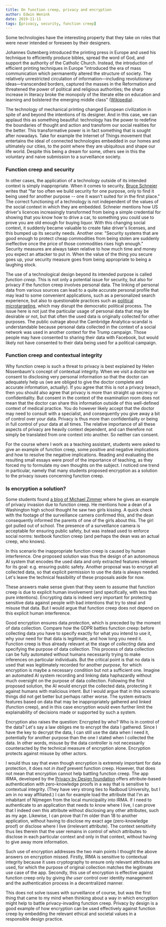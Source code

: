 ```yaml
---
title: On function creep, privacy and encryption
author: Edwin Wenink
date: 2019-11-11
tags: [privacy, security, function creep]
---
```


Some technologies have the interesting property that they take on roles that were never intended or foreseen by their designers.

Johannes Gutenberg introduced the printing press in Europe and used his technique to efficiently produce bibles, spread the word of God, and support the authority of the Catholic Church. 
Instead, the introduction of efficient printing techniques in Europe 
"introduced the era of mass communication which permanently altered the structure of society. The relatively unrestricted circulation of information—including revolutionary ideas—transcended borders, captured the masses in the Reformation and threatened the power of political and religious authorities; the sharp increase in literacy broke the monopoly of the literate elite on education and learning and bolstered the emerging middle class" ([Wikipedia](https://en.wikipedia.org/wiki/Johannes_Gutenberg)). 

The technology of mechanical printing changed European civilization in spite of and beyond the intentions of its designer. 
And in this case, we can applaud this as something beautiful: technology has the power to redefine the boundaries of thought and action and transform our social realities for the better.
This transformative power is in fact something that is sought after nowadays.
Take for example the Internet of Things movement that entertains the ideal of connected technologies embedded in our homes and ultimately our cities, to the point where they are ubiquitous and shape our life world.
Despite this being a dream for some, others see in this the voluntary and naive submission to a surveillance society. 

### Function creep and security

In other cases, the application of a technology outside of its intended context is simply inappropriate.
When it comes to security, [Bruce Schneier](https://www.schneier.com/essays/archives/2010/01/security_and_functio.html) writes that "far too often we build security for one purpose, only to find it being used for another purpose -- one it wasn't suited for in the first place." 
The correct functioning of a technology is not independent of the values of the social context in which they are embedded.
Schneier mentions how US driver's licences increasingly transformed from being a simple credential for showing that you know how to drive a car, to something you could use to prove you are old enough for buying liquor.
With this changing social context, it suddenly became valuable to create fake driver's licenses, and this bumped up its security needs.
Another one: "Security systems that are good enough to protect cheap commodities from being stolen are suddenly ineffective once the price of those commodities rises high enough."
Security measures are always taken relative to how much time and money you expect an attacker to put in. 
When the value of the thing you secure goes up, your security measure goes from being appropriate to being a laughing stock.

The use of a technological design beyond its intended purpose is called *function creep*.
This is not only a potential issue for security, but also for privacy if the function creep involves personal data.
The linking of personal data from various sources can lead to a quite accurate personal profile that may lead to some convenient applications, such as a personalized search experience, but also to questionable practices such as [political microtargeting](https://www.utrechtlawreview.org/articles/abstract/10.18352/ulr.420/), which may disrupt the democratic political process.
The issue here is not just the particular usage of personal data that may be desirable or not, but that often the used data is originally collected for other purposes.
The public outrage about the Cambridge Analytica-scandal is understandable because personal data collected in the context of a social network was used in another context for the Trump campaign. 
Those people may have consented to sharing their data with Facebook, but would likely not have consented to their data being used for a political campaign.

### Function creep and contextual integrity

Why function creep is such a threat to privacy is best explained by Helen Nissenbaum's concept of contextual integrity. 
When we visit a doctor we consent to disclosing very personal information so that the doctor can adequately help us (we are obliged to give the doctor complete and accurate information, actually).
If you agree that this is not a privacy breach, then you should also agree that privacy is more than straight up secrecy or confidentiality.
But consent in the context of the examination room does not mean that the doctor can share this information outside of this well-defined context of medical practice.
You do however likely accept that the doctor may need to consult with a specialist, and consequently you give away a bit of control over your data.
Privacy is thus more than confidentiality or being in full control of your data at all times.
The relative importance of all these aspects of privacy are heavily context dependent, and can therefore not simply be translated from one context into another. 
So neither can consent.

For the course where I work as a teaching assistant, students were asked to give an example of function creep, some positive and negative implications and how to resolve the negative implications.
Reading and evaluating the resulting small essays were proof of the importance of teaching, as they forced my to formulate my own thoughts on the subject.
I noticed one trend in particular, namely that many students proposed encryption as a solution to the privacy issues concerning function creep.

### Is encryption a solution?

Some students found [a blog of Michael Zimmer](https://www.michaelzimmer.org/2007/06/30/function-creep-101-surveillance-cameras-and-social-norms/) where he gives an example of privacy invasion due to function creep.
He mentions how a dean of a Washington high school thought he saw two girls kissing. 
A quick check with the footage of the surveillance camera confirmed this, and the dean consequently informed the parents of one of the girls about this.
The girl got pulled out of school. 
The presence of a surveillance camera is acceptable for ensuring public safety, but was instead used to enforce social norms: textbook function creep (and perhaps the dean was an actual creep, who knows).

In this scenario the inappropriate function creep is caused by human interference. 
One proposed solution was thus the design of an autonomous AI system that encodes the used data and only extracted features relevant for its goal: e.g. ensuring public safety.
Another proposal was to encrypt all collected data, so that explicit permission to use the data is always needed. 
Let's leave the technical feasibility of these proposals aside for now.

These answers make sense given that they seem to assume that function creep is due to explicit human involvement (and specifically, with less than pure intentions).
Encrypting data is indeed very important for protecting sensitive data against people with bad intentions that try to steal and misuse that data. 
But I would argue that function creep does not depend on this explicit human interference. 

Good encryption ensures data *protection*, which is preceded by the moment of data collection.
Compare how the GDPR battles function creep: before collecting data you have to specify exactly for what you intend to use it, why your need for that data is legitimate, and how long you need it. 
Function creep is thus already relevant at the stage of *collecting* data and specifying the purpose of data collection.
This process of data collection can be fully automated without humans necessarily trying to make inferences on particular individuals. 
But the critical point is that no data is used that was legitimately recorded for another *purpose*, for which encryption is maybe a necessary condition but not a sufficient one.
Imagine an automated AI system recording and linking data haphazardly without much oversight on the purpose of data collection.
Following the first proposed solution, the AI would encrypt the collected data, protecting it against humans with malicious intent. 
But I would argue that in this scenario things did not get better but perhaps rather worse. 
The system extracts features based on data that may be inappropriately gathered and linked (function creep), and in this case encryption would even further limit the explainability of decisions made or supported by such a system.

Encryption also raises the question: Encrypted by who? Who is in control of the data?
Let's say a law obliges me to encrypt the data I gathered. 
Since I have the key to decrypt the data, I can still use the data when I need it, potentially for another purpose than the one I stated when I collected the data. 
In other words, misuse by the data controller is not necessarily counteracted by the technical measure of encryption alone.
Encryption protects against misuse by other actors.

I would thus say that even though encryption is extremely important for data protection, it does not *in itself* prevent function creep.
However, that does not mean that encryption cannot help battling function creep.
The app IRMA, developed by the [Privacy by Design foundation](https://privacybydesign.foundation/) offers attribute-based authentication with zero-knowledge proofs in a way that is sensitive to contextual integrity. 
(They have very strong ties to Radboud University, but I am in no way affiliated.)
I can for example load the attribute that I'm an inhabitant of Nijmegen from the local municipality into IRMA. 
If I need to authenticate to an application that needs to know where I live, I can prove that I indeed own this attribute without disclosing any other attributes, such as my age.
Likewise, I can prove that I'm older than 18 to another application, without having to disclose my exact age (zero-knowledge proof) or disclose where I live (irrelevant attribute).
The context sensitivity thus lies therein that the user remains in control of which attributes to disclose in each particular context and only in that context, without having to give away more information.

Such use of encryption addresses the two main points I thought the above answers on encryption missed.
Firstly, IRMA is sensitive to contextual integrity because it uses cryptography to ensure only relevant attributes are used, for which the purpose of original collection matches the legitimate use case of the app.
Secondly, this use of encryption is effective against function creep only by giving *the user* control over identity management and the authentication process in a decentralized manner.

This does not solve issues with surveillance of course, but was the first thing that came to my mind when thinking about a way in which encryption might help to battle privacy-invading function creep. 
Privacy by design is a good example of how encryption can be used effectively against function creep by embedding the relevant ethical and societal values in a responsible design practice.
